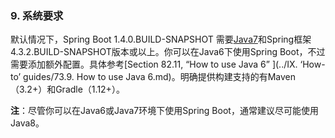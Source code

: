 ### 9. 系统要求

默认情况下，Spring Boot 1.4.0.BUILD-SNAPSHOT 需要[Java7](http://www.java.com/)和Spring框架4.3.2.BUILD-SNAPSHOT版本或以上。你可以在Java6下使用Spring Boot，不过需要添加额外配置。具体参考[Section 82.11, “How to use Java 6” ](../IX. ‘How-to’ guides/73.9. How to use Java 6.md)。明确提供构建支持的有Maven（3.2+）和Gradle（1.12+）。

**注**：尽管你可以在Java6或Java7环境下使用Spring Boot，通常建议尽可能使用Java8。
